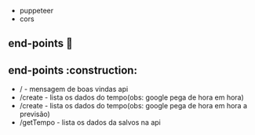 * puppeteer
* cors

## end-points :construction:
<h2> end-points :construction: </h2>

* / - mensagem de boas vindas api
* /create - lista os dados do tempo(obs: google pega de hora em hora)
* /create - lista os dados do tempo(obs: google pega de hora em hora a previsão)
* /getTempo - lista os dados da salvos na api
